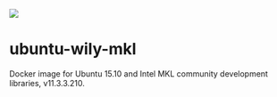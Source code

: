 [![](https://images.microbadger.com/badges/image/pkrull/ubuntu-wily-mkl.svg)](https://microbadger.com/images/pkrull/ubuntu-wily-mkl "Get your own image badge on microbadger.com")
# ubuntu-wily-mkl
Docker image for Ubuntu 15.10 and Intel MKL community development libraries, v11.3.3.210.

